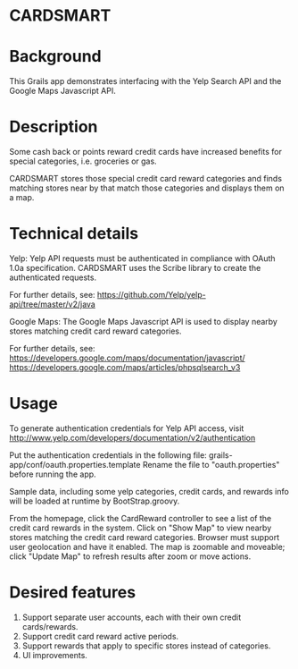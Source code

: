 CARDSMART
=========

Background
=========
This Grails app demonstrates interfacing with the Yelp Search API and the Google Maps Javascript API.

Description
=========
Some cash back or points reward credit cards have increased benefits for special categories, i.e. groceries or gas.

CARDSMART stores those special credit card reward categories and finds matching stores near by that match those categories and displays them on a map.

Technical details
=========
Yelp: Yelp API requests must be authenticated in compliance with OAuth 1.0a specification. CARDSMART uses the Scribe library to create the authenticated requests.

For further details, see:
https://github.com/Yelp/yelp-api/tree/master/v2/java


Google Maps: The Google Maps Javascript API is used to display nearby stores matching credit card reward categories.

For further details, see:
https://developers.google.com/maps/documentation/javascript/
https://developers.google.com/maps/articles/phpsqlsearch_v3

Usage
=========
To generate authentication credentials for Yelp API access, visit 
http://www.yelp.com/developers/documentation/v2/authentication

Put the authentication credentials in the following file:
grails-app/conf/oauth.properties.template
Rename the file to "oauth.properties" before running the app.

Sample data, including some yelp categories, credit cards, and rewards info will be loaded at runtime by BootStrap.groovy.

From the homepage, click the CardReward controller to see a list of the credit card rewards in the system. Click on "Show Map" to view nearby stores matching the credit card reward categories. Browser must support user geolocation and have it enabled. The map is zoomable and moveable; click "Update Map" to refresh results after zoom or move actions.

Desired features
=========
1. Support separate user accounts, each with their own credit cards/rewards.
2. Support credit card reward active periods.
3. Support rewards that apply to specific stores instead of categories.
4. UI improvements.
